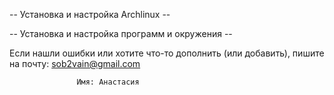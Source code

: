 -- Установка и настройка Archlinux --

-- Установка и настройка программ и окружения --

Если нашли ошибки или хотите что-то дополнить (или добавить), пишите на почту:
                   sob2vain@gmail.com
                   
                   Имя: Анастасия
